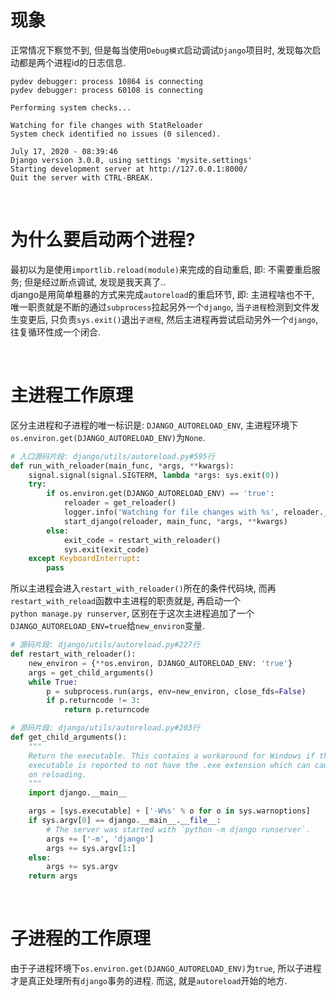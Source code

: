 # 现象
正常情况下察觉不到, 但是每当使用`Debug模式`启动调试`Django`项目时, 发现每次启动都是两个进程id的日志信息.
```shell script
pydev debugger: process 10864 is connecting
pydev debugger: process 60108 is connecting

Performing system checks...

Watching for file changes with StatReloader
System check identified no issues (0 silenced).

July 17, 2020 - 08:39:46
Django version 3.0.8, using settings 'mysite.settings'
Starting development server at http://127.0.0.1:8000/
Quit the server with CTRL-BREAK.
```

&nbsp;  
# 为什么要启动两个进程?
最初以为是使用`importlib.reload(module)`来完成的自动重启, 即: 不需要重启服务; 但是经过断点调试, 发现是我天真了..  
django是用简单粗暴的方式来完成`autoreload`的重启环节, 即: 主进程啥也不干, 唯一职责就是不断的通过`subprocess`拉起另外一个`django`, 当`子进程`检测到文件发生变更后, 只负责`sys.exit()`退出`子进程`, 然后主进程再尝试启动另外一个`django`, 往复循环性成一个闭合.

&nbsp;  
# 主进程工作原理
区分主进程和子进程的唯一标识是: `DJANGO_AUTORELOAD_ENV`, 主进程环境下`os.environ.get(DJANGO_AUTORELOAD_ENV)`为`None`.  
```python
# 入口源码片段: django/utils/autoreload.py#595行
def run_with_reloader(main_func, *args, **kwargs):
    signal.signal(signal.SIGTERM, lambda *args: sys.exit(0))
    try:
        if os.environ.get(DJANGO_AUTORELOAD_ENV) == 'true':
            reloader = get_reloader()
            logger.info('Watching for file changes with %s', reloader.__class__.__name__)
            start_django(reloader, main_func, *args, **kwargs)
        else:
            exit_code = restart_with_reloader()
            sys.exit(exit_code)
    except KeyboardInterrupt:
        pass
``` 
所以主进程会进入`restart_with_reloader()`所在的条件代码块, 而再`restart_with_reload`函数中主进程的职责就是, 再启动一个  
`python manage.py runserver`, 区别在于这次主进程追加了一个`DJANGO_AUTORELOAD_ENV=true`给`new_environ`变量.
```python
# 源码片段: django/utils/autoreload.py#227行
def restart_with_reloader():
    new_environ = {**os.environ, DJANGO_AUTORELOAD_ENV: 'true'}
    args = get_child_arguments()
    while True:
        p = subprocess.run(args, env=new_environ, close_fds=False)
        if p.returncode != 3:
            return p.returncode

# 源码片段: django/utils/autoreload.py#203行
def get_child_arguments():
    """
    Return the executable. This contains a workaround for Windows if the
    executable is reported to not have the .exe extension which can cause bugs
    on reloading.
    """
    import django.__main__

    args = [sys.executable] + ['-W%s' % o for o in sys.warnoptions]
    if sys.argv[0] == django.__main__.__file__:
        # The server was started with `python -m django runserver`.
        args += ['-m', 'django']
        args += sys.argv[1:]
    else:
        args += sys.argv
    return args
```

&nbsp;   
# 子进程的工作原理
由于子进程环境下`os.environ.get(DJANGO_AUTORELOAD_ENV)`为`true`, 所以子进程才是真正处理所有`django`事务的进程.
而这, 就是`autoreload`开始的地方.  
